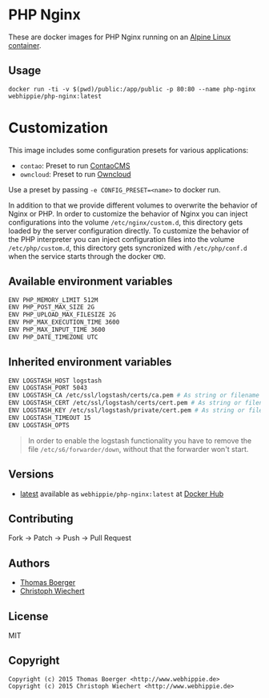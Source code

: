 # PHP Nginx

These are docker images for PHP Nginx running on an
[Alpine Linux container](https://registry.hub.docker.com/u/webhippie/alpine/).


## Usage

```
docker run -ti -v $(pwd)/public:/app/public -p 80:80 --name php-nginx webhippie/php-nginx:latest
```


# Customization

This image includes some configuration presets for various applications:

* `contao`: Preset to run [ContaoCMS](http://contao.org)
* `owncloud`: Preset to run [Owncloud](http://owncloud.org)

Use a preset by passing `-e CONFIG_PRESET=<name>` to docker run.

In addition to that we provide different volumes to overwrite the behavior of
Nginx or PHP. In order to customize the behavior of Nginx you can inject
configurations into the volume ```/etc/nginx/custom.d```, this directory gets
loaded by the server configuration directly. To customize the behavior of the
PHP interpreter you can inject configuration files into the volume
```/etc/php/custom.d```, this directory gets syncronized with
```/etc/php/conf.d``` when the service starts through the docker ```CMD```.


## Available environment variables

```bash
ENV PHP_MEMORY_LIMIT 512M
ENV PHP_POST_MAX_SIZE 2G
ENV PHP_UPLOAD_MAX_FILESIZE 2G
ENV PHP_MAX_EXECUTION_TIME 3600
ENV PHP_MAX_INPUT_TIME 3600
ENV PHP_DATE_TIMEZONE UTC
```


## Inherited environment variables

```bash
ENV LOGSTASH_HOST logstash
ENV LOGSTASH_PORT 5043
ENV LOGSTASH_CA /etc/ssl/logstash/certs/ca.pem # As string or filename
ENV LOGSTASH_CERT /etc/ssl/logstash/certs/cert.pem # As string or filename
ENV LOGSTASH_KEY /etc/ssl/logstash/private/cert.pem # As string or filename
ENV LOGSTASH_TIMEOUT 15
ENV LOGSTASH_OPTS
```

> In order to enable the logstash functionality you have to remove the file
> ```/etc/s6/forwarder/down```, without that the forwarder won't start.


## Versions

* [latest](https://github.com/dockhippie/php/nginx/tree/master)
  available as ```webhippie/php-nginx:latest``` at
  [Docker Hub](https://registry.hub.docker.com/u/webhippie/php-nginx/)


## Contributing

Fork -> Patch -> Push -> Pull Request


## Authors

* [Thomas Boerger](https://github.com/tboerger)
* [Christoph Wiechert](https://github.com/psi-4ward)


## License

MIT


## Copyright

```
Copyright (c) 2015 Thomas Boerger <http://www.webhippie.de>
Copyright (c) 2015 Christoph Wiechert <http://www.webhippie.de>
```

